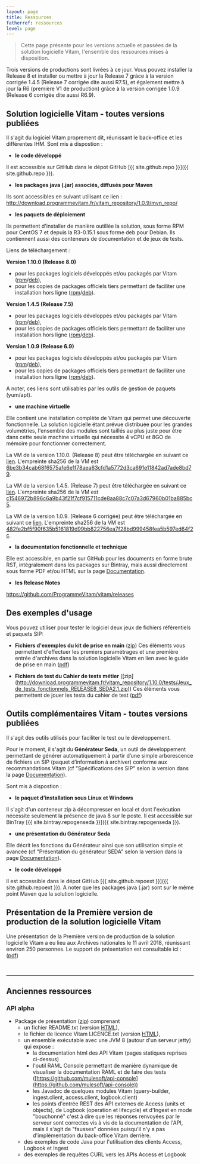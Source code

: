 ```yaml
---
layout: page
title: Ressources
fatherref: ressources
level: page
---
```


> Cette page présente pour les versions actuelle et passées de la solution logicielle Vitam, l'ensemble des ressources mises à disposition. 

Trois versions de productions sont livrées à ce jour. Vous pouvez installer la Release 8 et installer ou mettre à jour la Release 7 gràce à la version corrigée 1.4.5 (Release 7 corrigée dite aussi R7.5), et également mettre à jour la R6 (première V1 de production) grâce à la version corrigée 1.0.9 (Release 6 corrigée dite aussi R6.9). 


## Solution logicielle Vitam - toutes versions publiées

Il s'agit du logiciel Vitam proprement dit, réunissant le back-office et les différentes IHM. Sont mis à dispostion :

* **le code développé**

Il est accessible sur GitHub dans le dépot GitHub [{{ site.github.repo }}]({{ site.github.repo }}).

* **les packages java (.jar) associés, diffusés pour Maven**

Ils sont accessibles en suivant utilisant ce lien : http://download.programmevitam.fr/vitam_repository/1.0.9/mvn_repo/

* **les paquets de déploiement** 

Ils permettent d'installer de manière outillée la solution, sous forme RPM pour CentOS 7 et depuis la R3-0.15.1 sous forme deb pour Debian. Ils contiennent aussi des conteneurs de documentation et de jeux de tests. 


Liens de téléchargement :

**Version 1.10.0 (Release 8.0)** 
  - pour les packages logiciels développés et/ou packagés par Vitam ([rpm](http://download.programmevitam.fr/vitam_repository/1.10.0-1/rpm/vitam-product/)/[deb](http://download.programmevitam.fr/vitam_repository/1.10.0-1/deb/vitam-product/)),
  - pour les copies de packages officiels tiers permettant de faciliter une installation hors ligne ([rpm]( http://download.programmevitam.fr/vitam_repository/1.10.0-1/rpm/vitam-external/)/[deb](http://download.programmevitam.fr/vitam_repository/1.10.0-1/deb/vitam-external/)).

**Version 1.4.5 (Release 7.5)**
  - pour les packages logiciels développés et/ou packagés par Vitam ([rpm](http://download.programmevitam.fr/vitam_repository/1.4.5/rpm/vitam-product/)/[deb](http://download.programmevitam.fr/vitam_repository/1.4.5/deb/vitam-product/)),
  - pour les copies de packages officiels tiers permettant de faciliter une installation hors ligne ([rpm](http://download.programmevitam.fr/vitam_repository/1.4.5/rpm/vitam-external/)/[deb](http://download.programmevitam.fr/vitam_repository/1.4.5/deb/vitam-product/)).


**Version 1.0.9 (Release 6.9)**
  - pour les packages logiciels développés et/ou packagés par Vitam ([rpm](http://download.programmevitam.fr/vitam_repository/1.0.9/rpm/vitam-product/)/[deb](http://download.programmevitam.fr/vitam_repository/1.0.9/deb/vitam-product/)),
  - pour les copies de packages officiels tiers permettant de faciliter une installation hors ligne ([rpm](http://download.programmevitam.fr/vitam_repository/1.0.9/rpm/vitam-external/)/[deb](http://download.programmevitam.fr/vitam_repository/1.0.9/rpm/vitam-external/)).

  
A noter, ces liens sont utilisables par les outils de gestion de paquets (yum/apt).

* **une machine virtuelle**

Elle contient une installation complète de Vitam qui permet une découverte fonctionnelle. 
La solution logicielle étant prévue distribuée pour les grandes volumétries, l'ensemble des modules sont taillés au plus juste pour être dans cette seule machine virtuelle qui nécessite 4 vCPU et 8GO de mémoire pour fonctionner correctement.

La VM de la version 1.10.0. (Release 8) peut être téléchargée en suivant ce [lien](http://download.programmevitam.fr/vitam_repository/1.10.0-1/VM/demo_vitam_1.10.0-1.ova).
L'empreinte sha256 de la VM est [6be3b34cab68f6575afe6e1f78aea63cfd1a5772d3ca691e11842ad7ade8bd79](http://download.programmevitam.fr/vitam_repository/1.10.0-1/VM/demo_vitam_1.10.0-1.sha256).

La VM de la version 1.4.5. (Release 7) peut être téléchargée en suivant ce [lien](http://download.programmevitam.fr/vitam_repository/1.4.5/VM/demo_vitam_1.4.5-1.ova).
L'empreinte sha256 de la VM est [c1546972b896c6a9b43f21f7cf915711cde8aa88c7c07a3d67960b01ba885bc5](http://download.programmevitam.fr/vitam_repository/1.4.5/VM/demo_vitam_1.4.5-1.sha256).

La VM de la version 1.0.9. (Release 6 corrigée) peut être téléchargée en suivant ce [lien](http://download.programmevitam.fr/vitam_repository/1.0.9/VM/demo_vitam_1.0.9-1.ova).
L'empreinte sha256 de la VM est [482fe2bf5f90f635b5161819d99bb822756ea7f28bd999458fea5b597ed64f2c](http://download.programmevitam.fr/vitam_repository/1.0.9/VM/demo_vitam_1.0.9-1.sha256).


* **la documentation fonctionnelle et technique**

Elle est accessible, en partie  sur GitHub pour les documents en forme brute RST, intégralement dans les packages sur Bintray, mais aussi directement sous forme PDF et/ou HTML sur la page [Documentation](/pages/documentation).

* **les Release Notes**

<https://github.com/ProgrammeVitam/vitam/releases>


## Des exemples d'usage

Vous pouvez utiliser pour tester le logiciel deux jeux de fichiers référentiels et paquets SIP:

* **Fichiers d'exemples du kit de prise en main** 
([zip](http://download.programmevitam.fr/vitam_repository/1.4.1/tests/Jeu_de_tests_guide_de_prise_en_main.zip)) Ces éléments vous permettent d'effectuer les premiers paramétrages et une première entrée d'archives dans la solution logicielle Vitam en lien avec le guide de prise en main ([pdf](/ressources/DocCourante/autres/fonctionnel/VITAM_Guide_de_prise_en_main.pdf))

* **Fichiers de test du Cahier de tests métier** ([zip] (http://download.programmevitam.fr/vitam_repository/1.10.0/tests/Jeux_de_tests_fonctionnels_RELEASE8_SEDA2.1.zip)) Ces éléments vous permettent de jouer les tests du cahier de test ([pdf](/ressources/DocCourante/autres/fonctionnel/VITAM_Cahier_de_tests_metiers.pdf))


## Outils complémentaires Vitam - toutes versions publiées

Il s'agit des outils utilisés pour faciliter le test ou le développement. 

Pour le moment, il s'agit du **Générateur Seda**, un outil de développement permettant
de générer automatiquement à partir d’une simple arborescence de fichiers un SIP
(paquet d’information à archiver) conforme aux recommandations Vitam (cf "Spécifications des SIP" selon la version dans la page [Documentation](/pages/documentation)).

Sont mis à dispostion :

* **le paquet d'installation sous Linux et Windows**

Il s'agit d'un conteneur zip à décompresser en local et dont l'exécution 
nécessite seulement la présence de java 8 sur le poste.
Il est accessible sur BinTray [{{ site.bintray.repogenseda }}]({{ site.bintray.repogenseda }}).

* **une présentation du Générateur Seda**

Elle décrit les fonctions du Générateur ainsi que son utilisation simple et avancée
(cf "Présentation du générateur SEDA" selon la version dans la page [Documentation](/pages/documentation)).

* **le code développé**

Il est accessible dans le dépot GitHub [{{ site.github.repoext }}]({{ site.github.repoext }}). A noter que les packages java (.jar) sont sur le même point Maven que la solution logicielle.

## Présentation de la Première version de production de la solution logicielle Vitam

Une présentation de la Première version de production de la solution logicielle Vitam a eu lieu aux Archives nationales le 11 avril 2018, réunissant environ 250 personnes. Le support de présentation est consultable ici : ([pdf](/ressources/Doc1.0.0/autres/fonctionnel/20180411_présentation_vitam_V5.0_publication.pdf))


<br>
<hr/>

## Anciennes ressources

### API alpha

* Package de présentation ([zip](/ressources/API-Alpha/Vitam-API-Alpha-07-2016.zip)) comprenant
	* un fichier README.txt (version [HTML](/ressources/API-Alpha/Readme)),
	* le fichier de licence Vitam LICENCE.txt (version [HTML](/ressources/API-Alpha/LICENCE)),
	* un ensemble exécutable avec une JVM 8 (autour d'un serveur jetty) qui expose :
		* la documentation html des API Vitam (pages statiques reprises ci-dessus)
		* l'outil RAML Console permettant de manière dynamique de visualiser la documentation RAML et de faire des tests ([https://github.com/mulesoft/api-console](https://github.com/mulesoft/api-console))
		* les Javadoc de quelques modules Vitam (query-builder, ingest.client, access.client, logbook.client)
		* les points d'entrée REST des API externes de Access (units et objects), de Logbook (operation et lifecycle) et d'Ingest en mode "bouchonné" c'est à dire que les réponses renvoyées par le serveur sont correctes vis à vis de la documentation de l'API, mais il s'agit de "fausses" données puisqu'il n'y a pas d'implémentation du back-office Vitam derrière.
	* des exemples de code Java pour l'utilisation des clients Access, Logbook et Ingest
	* des exemples de requêtes CURL vers les APIs Access et Logbook
